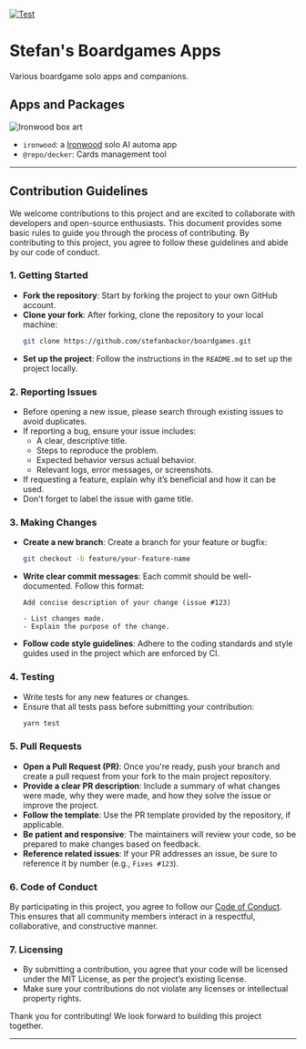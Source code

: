 [![Test](https://github.com/stefanbackor/boardgames/actions/workflows/test.yml/badge.svg)](https://github.com/stefanbackor/boardgames/actions/workflows/test.yml)

# Stefan's Boardgames Apps

Various boardgame solo apps and companions.

## Apps and Packages

![Ironwood box art](https://github.com/user-attachments/assets/0acf462e-de82-41ea-895d-aebba017815d)

- `ironwood`: a [Ironwood](https://boardgamegeek.com/boardgame/407343/ironwood) solo AI automa app
- `@repo/decker`: Cards management tool

---

## Contribution Guidelines

We welcome contributions to this project and are excited to collaborate with developers and open-source enthusiasts. This document provides some basic rules to guide you through the process of contributing. By contributing to this project, you agree to follow these guidelines and abide by our code of conduct.

### 1. **Getting Started**

- **Fork the repository**: Start by forking the project to your own GitHub account.
- **Clone your fork**: After forking, clone the repository to your local machine:
  ```bash
  git clone https://github.com/stefanbackor/boardgames.git
  ```
- **Set up the project**: Follow the instructions in the `README.md` to set up the project locally.

### 2. **Reporting Issues**

- Before opening a new issue, please search through existing issues to avoid duplicates.
- If reporting a bug, ensure your issue includes:
  - A clear, descriptive title.
  - Steps to reproduce the problem.
  - Expected behavior versus actual behavior.
  - Relevant logs, error messages, or screenshots.
- If requesting a feature, explain why it’s beneficial and how it can be used.
- Don't forget to label the issue with game title.

### 3. **Making Changes**

- **Create a new branch**: Create a branch for your feature or bugfix:
  ```bash
  git checkout -b feature/your-feature-name
  ```
- **Write clear commit messages**: Each commit should be well-documented. Follow this format:

  ```
  Add concise description of your change (issue #123)

  - List changes made.
  - Explain the purpose of the change.
  ```

- **Follow code style guidelines**: Adhere to the coding standards and style guides used in the project which are enforced by CI.

### 4. **Testing**

- Write tests for any new features or changes.
- Ensure that all tests pass before submitting your contribution:
  ```bash
  yarn test
  ```

### 5. **Pull Requests**

- **Open a Pull Request (PR)**: Once you're ready, push your branch and create a pull request from your fork to the main project repository.
- **Provide a clear PR description**: Include a summary of what changes were made, why they were made, and how they solve the issue or improve the project.
- **Follow the template**: Use the PR template provided by the repository, if applicable.
- **Be patient and responsive**: The maintainers will review your code, so be prepared to make changes based on feedback.
- **Reference related issues**: If your PR addresses an issue, be sure to reference it by number (e.g., `Fixes #123`).

### 6. **Code of Conduct**

By participating in this project, you agree to follow our [Code of Conduct](link-to-code-of-conduct). This ensures that all community members interact in a respectful, collaborative, and constructive manner.

### 7. **Licensing**

- By submitting a contribution, you agree that your code will be licensed under the MIT License, as per the project’s existing license.
- Make sure your contributions do not violate any licenses or intellectual property rights.

Thank you for contributing! We look forward to building this project together.

---
